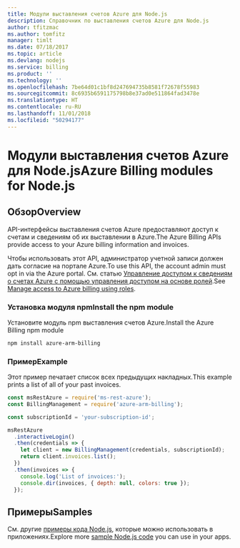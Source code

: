 ```yaml
---
title: Модули выставления счетов Azure для Node.js
description: Справочник по выставления счетов Azure для Node.js
author: tfitzmac
ms.author: tomfitz
manager: timlt
ms.date: 07/18/2017
ms.topic: article
ms.devlang: nodejs
ms.service: billing
ms.product: ''
ms.technology: ''
ms.openlocfilehash: 7be64d01c1bf8d247694735b8581f72678f55983
ms.sourcegitcommit: 8c6935b6591175798b8e37ad0e511864fad3478e
ms.translationtype: HT
ms.contentlocale: ru-RU
ms.lasthandoff: 11/01/2018
ms.locfileid: "50294177"
---
```

# <a name="azure-billing-modules-for-nodejs"></a><span data-ttu-id="8ac8e-103">Модули выставления счетов Azure для Node.js</span><span class="sxs-lookup"><span data-stu-id="8ac8e-103">Azure Billing modules for Node.js</span></span>

## <a name="overview"></a><span data-ttu-id="8ac8e-104">Обзор</span><span class="sxs-lookup"><span data-stu-id="8ac8e-104">Overview</span></span>
<span data-ttu-id="8ac8e-105">API-интерфейсы выставления счетов Azure предоставляют доступ к счетам и сведениям об их выставлении в Azure.</span><span class="sxs-lookup"><span data-stu-id="8ac8e-105">The Azure Billing APIs provide access to your Azure billing information and invoices.</span></span>

<span data-ttu-id="8ac8e-106">Чтобы использовать этот API, администратор учетной записи должен дать согласие на портале Azure.</span><span class="sxs-lookup"><span data-stu-id="8ac8e-106">To use this API, the account admin must opt in via the Azure portal.</span></span> <span data-ttu-id="8ac8e-107">См. статью [Управление доступом к сведениям о счетах Azure с помощью управления доступом на основе ролей](https://docs.microsoft.com/azure/billing/billing-manage-access).</span><span class="sxs-lookup"><span data-stu-id="8ac8e-107">See [Manage access to Azure billing using roles](https://docs.microsoft.com/azure/billing/billing-manage-access).</span></span>

### <a name="install-the-npm-module"></a><span data-ttu-id="8ac8e-108">Установка модуля npm</span><span class="sxs-lookup"><span data-stu-id="8ac8e-108">Install the npm module</span></span> 

<span data-ttu-id="8ac8e-109">Установите модуль npm выставления счетов Azure.</span><span class="sxs-lookup"><span data-stu-id="8ac8e-109">Install the Azure Billing npm module</span></span> 

```bash
npm install azure-arm-billing
```
### <a name="example"></a><span data-ttu-id="8ac8e-110">Пример</span><span class="sxs-lookup"><span data-stu-id="8ac8e-110">Example</span></span> 
 
<span data-ttu-id="8ac8e-111">Этот пример печатает список всех предыдущих накладных.</span><span class="sxs-lookup"><span data-stu-id="8ac8e-111">This example prints a list of all of your past invoices.</span></span>
 
```javascript 
const msRestAzure = require('ms-rest-azure');
const BillingManagement = require('azure-arm-billing');

const subscriptionId = 'your-subscription-id';

msRestAzure
  .interactiveLogin()
  .then(credentials => {
    let client = new BillingManagement(credentials, subscriptionId);
    return client.invoices.list();
  })
  .then(invoices => {
    console.log('List of invoices:');
    console.dir(invoices, { depth: null, colors: true });
  });
``` 


## <a name="samples"></a><span data-ttu-id="8ac8e-112">Примеры</span><span class="sxs-lookup"><span data-stu-id="8ac8e-112">Samples</span></span>

<span data-ttu-id="8ac8e-113">См. другие [примеры кода Node.js](https://azure.microsoft.com/resources/samples/?platform=nodejs), которые можно использовать в приложениях.</span><span class="sxs-lookup"><span data-stu-id="8ac8e-113">Explore more [sample Node.js code](https://azure.microsoft.com/resources/samples/?platform=nodejs) you can use in your apps.</span></span>
